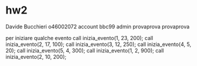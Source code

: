 # hw2

Davide Bucchieri o46002072
account bbc99 admin
        provaprova provaprova

per iniziare qualche evento
call inizia_evento(1, 23, 200);
call inizia_evento(2, 17, 100);
call inizia_evento(3, 12, 250);
call inizia_evento(4, 5, 20);
call inizia_evento(5, 4, 300);
call inizia_evento(1, 2, 900);
call inizia_evento(2, 10, 200);
